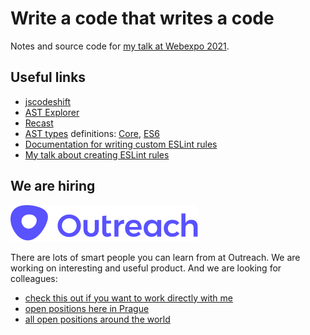 # Write a code that writes a code

Notes and source code for [my talk at Webexpo 2021](https://www.webexpo.net/prague2021/talk/write-a-code-that-writes-code).

## Useful links

- [jscodeshift](https://github.com/facebook/jscodeshift)
- [AST Explorer](https://astexplorer.net/)
- [Recast](https://github.com/benjamn/recast)
- [AST types](https://github.com/benjamn/ast-types) definitions: [Core](https://github.com/benjamn/ast-types/blob/master/def/core.ts), [ES6](https://github.com/benjamn/ast-types/blob/master/def/es6.ts)
- [Documentation for writing custom ESLint rules](https://eslint.org/docs/developer-guide/working-with-rules)
- [My talk about creating ESLint rules](https://youtu.be/rshYLjwz2_U)

## We are hiring

[![Outreach](outreach.svg)](https://outreach.io)

There are lots of smart people you can learn from at Outreach. We are working on interesting and useful product. And we are looking for colleagues:

- [check this out if you want to work directly with me](https://jobs.lever.co/outreach/ae50282a-a2c5-43cd-8a84-1a542a8b5333?lever-via=gZ64QX_n-N)
- [open positions here in Prague](https://jobs.lever.co/outreach?lever-via=gZ64QX_n-N&location=Prague)
- [all open positions around the world](https://jobs.lever.co/outreach?lever-via=gZ64QX_n-N)

